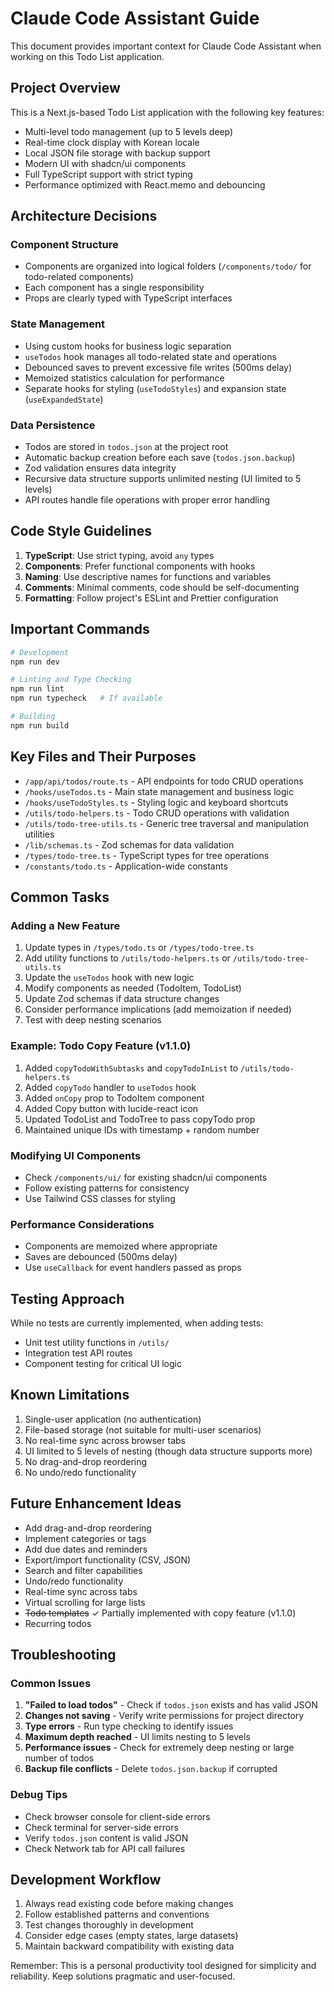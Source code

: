 # Claude Code Assistant Guide

This document provides important context for Claude Code Assistant when working on this Todo List application.

## Project Overview

This is a Next.js-based Todo List application with the following key features:
- Multi-level todo management (up to 5 levels deep)
- Real-time clock display with Korean locale
- Local JSON file storage with backup support
- Modern UI with shadcn/ui components
- Full TypeScript support with strict typing
- Performance optimized with React.memo and debouncing

## Architecture Decisions

### Component Structure
- Components are organized into logical folders (`/components/todo/` for todo-related components)
- Each component has a single responsibility
- Props are clearly typed with TypeScript interfaces

### State Management
- Using custom hooks for business logic separation
- `useTodos` hook manages all todo-related state and operations
- Debounced saves to prevent excessive file writes (500ms delay)
- Memoized statistics calculation for performance
- Separate hooks for styling (`useTodoStyles`) and expansion state (`useExpandedState`)

### Data Persistence
- Todos are stored in `todos.json` at the project root
- Automatic backup creation before each save (`todos.json.backup`)
- Zod validation ensures data integrity
- Recursive data structure supports unlimited nesting (UI limited to 5 levels)
- API routes handle file operations with proper error handling

## Code Style Guidelines

1. **TypeScript**: Use strict typing, avoid `any` types
2. **Components**: Prefer functional components with hooks
3. **Naming**: Use descriptive names for functions and variables
4. **Comments**: Minimal comments, code should be self-documenting
5. **Formatting**: Follow project's ESLint and Prettier configuration

## Important Commands

```bash
# Development
npm run dev

# Linting and Type Checking
npm run lint
npm run typecheck   # If available

# Building
npm run build
```

## Key Files and Their Purposes

- `/app/api/todos/route.ts` - API endpoints for todo CRUD operations
- `/hooks/useTodos.ts` - Main state management and business logic
- `/hooks/useTodoStyles.ts` - Styling logic and keyboard shortcuts
- `/utils/todo-helpers.ts` - Todo CRUD operations with validation
- `/utils/todo-tree-utils.ts` - Generic tree traversal and manipulation utilities
- `/lib/schemas.ts` - Zod schemas for data validation
- `/types/todo-tree.ts` - TypeScript types for tree operations
- `/constants/todo.ts` - Application-wide constants

## Common Tasks

### Adding a New Feature
1. Update types in `/types/todo.ts` or `/types/todo-tree.ts`
2. Add utility functions to `/utils/todo-helpers.ts` or `/utils/todo-tree-utils.ts`
3. Update the `useTodos` hook with new logic
4. Modify components as needed (TodoItem, TodoList)
5. Update Zod schemas if data structure changes
6. Consider performance implications (add memoization if needed)
7. Test with deep nesting scenarios

### Example: Todo Copy Feature (v1.1.0)
1. Added `copyTodoWithSubtasks` and `copyTodoInList` to `/utils/todo-helpers.ts`
2. Added `copyTodo` handler to `useTodos` hook
3. Added `onCopy` prop to TodoItem component
4. Added Copy button with lucide-react icon
5. Updated TodoList and TodoTree to pass copyTodo prop
6. Maintained unique IDs with timestamp + random number

### Modifying UI Components
- Check `/components/ui/` for existing shadcn/ui components
- Follow existing patterns for consistency
- Use Tailwind CSS classes for styling

### Performance Considerations
- Components are memoized where appropriate
- Saves are debounced (500ms delay)
- Use `useCallback` for event handlers passed as props

## Testing Approach

While no tests are currently implemented, when adding tests:
- Unit test utility functions in `/utils/`
- Integration test API routes
- Component testing for critical UI logic

## Known Limitations

1. Single-user application (no authentication)
2. File-based storage (not suitable for multi-user scenarios)
3. No real-time sync across browser tabs
4. UI limited to 5 levels of nesting (though data structure supports more)
5. No drag-and-drop reordering
6. No undo/redo functionality

## Future Enhancement Ideas

- Add drag-and-drop reordering
- Implement categories or tags
- Add due dates and reminders
- Export/import functionality (CSV, JSON)
- Search and filter capabilities
- Undo/redo functionality
- Real-time sync across tabs
- Virtual scrolling for large lists
- ~~Todo templates~~ ✓ Partially implemented with copy feature (v1.1.0)
- Recurring todos

## Troubleshooting

### Common Issues

1. **"Failed to load todos"** - Check if `todos.json` exists and has valid JSON
2. **Changes not saving** - Verify write permissions for project directory
3. **Type errors** - Run type checking to identify issues
4. **Maximum depth reached** - UI limits nesting to 5 levels
5. **Performance issues** - Check for extremely deep nesting or large number of todos
6. **Backup file conflicts** - Delete `todos.json.backup` if corrupted

### Debug Tips

- Check browser console for client-side errors
- Check terminal for server-side errors
- Verify `todos.json` content is valid JSON
- Check Network tab for API call failures

## Development Workflow

1. Always read existing code before making changes
2. Follow established patterns and conventions
3. Test changes thoroughly in development
4. Consider edge cases (empty states, large datasets)
5. Maintain backward compatibility with existing data

Remember: This is a personal productivity tool designed for simplicity and reliability. Keep solutions pragmatic and user-focused.
